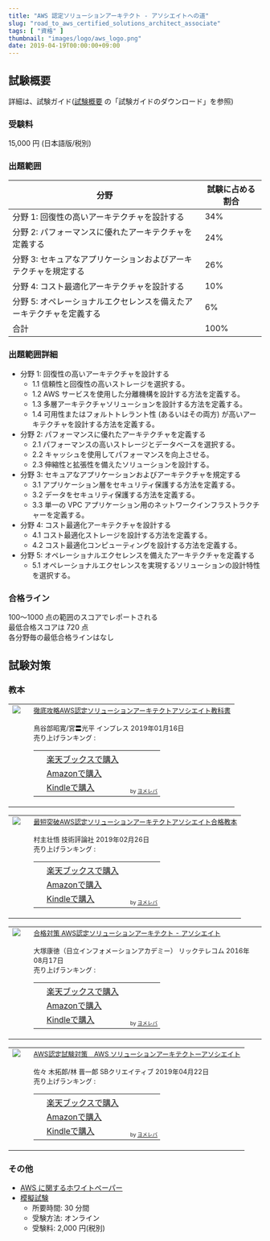 ```yaml
---
title: "AWS 認定ソリューションアーキテクト - アソシエイトへの道"
slug: "road_to_aws_certified_solutions_architect_associate"
tags: [ "資格" ]
thumbnail: "images/logo/aws_logo.png"
date: 2019-04-19T00:00:00+09:00
---
```


## 試験概要

詳細は、試験ガイド([試験概要](https://aws.amazon.com/jp/certification/certified-solutions-architect-associate/) の「試験ガイドのダウンロード」を参照)

### 受験料

15,000 円 (日本語版/税別)

### 出題範囲

| 分野                                                      | 試験に占める 割合 |
| --------------------------------------------------------- | -------------- |
| 分野 1: 回復性の高いアーキテクチャを設計する                     | 34%            |
| 分野 2: パフォーマンスに優れたアーキテクチャを定義する             | 24%            |
| 分野 3: セキュアなアプリケーションおよびアーキテクチャを規定する    | 26%            |
| 分野 4: コスト最適化アーキテクチャを設計する                     | 10%            |
| 分野 5: オペレーショナルエクセレンスを備えたアーキテクチャを定義する | 6%             |
| 合計                                                       | 100%           |

### 出題範囲詳細

* 分野 1: 回復性の高いアーキテクチャを設計する
  * 1.1 信頼性と回復性の高いストレージを選択する。
  * 1.2 AWS サービスを使用した分離機構を設計する方法を定義する。
  * 1.3 多層アーキテクチャソリューションを設計する方法を定義する。
  * 1.4 可用性またはフォルトトレラント性 (あるいはその両方) が高いアーキテクチャを設計する方法を定義する。
* 分野 2: パフォーマンスに優れたアーキテクチャを定義する
  * 2.1 パフォーマンスの高いストレージとデータベースを選択する。
  * 2.2 キャッシュを使用してパフォーマンスを向上させる。
  * 2.3 伸縮性と拡張性を備えたソリューションを設計する。
* 分野 3: セキュアなアプリケーションおよびアーキテクチャを規定する
  * 3.1 アプリケーション層をセキュリティ保護する方法を定義する。
  * 3.2 データをセキュリティ保護する方法を定義する。
  * 3.3 単一の VPC アプリケーション用のネットワークインフラストラクチャーを定義する。
* 分野 4: コスト最適化アーキテクチャを設計する
  * 4.1 コスト最適化ストレージを設計する方法を定義する。
  * 4.2 コスト最適化コンピューティングを設計する方法を定義する。
* 分野 5: オペレーショナルエクセレンスを備えたアーキテクチャを定義する
  * 5.1 オペレーショナルエクセレンスを実現するソリューションの設計特性を選択する。

### 合格ライン

100～1000 点の範囲のスコアでレポートされる  
最低合格スコアは 720 点  
各分野毎の最低合格ラインはなし

## 試験対策

### 教本

<table  border="0" cellpadding="5" style="border:none"><tr><td valign="top" style="border:none;"><a href="https://hb.afl.rakuten.co.jp/hgc/1856df65.f59e3a22.1856df66.b49ed49a/yomereba_main_201904261654259985?pc=http%3A%2F%2Fbooks.rakuten.co.jp%2Frb%2F15742600%2F%3Fscid%3Daf_ich_link_urltxt%26m%3Dhttp%3A%2F%2Fm.rakuten.co.jp%2Fev%2Fbook%2F" target="_blank" rel="nofollow" ><img src="https://thumbnail.image.rakuten.co.jp/@0_mall/book/cabinet/5490/9784295005490.jpg?_ex=200x200" border="0" style="margin-right:10px" /></a></td><td valign="top" style="border:none;text-align:left"><font size="-1"><a href="https://hb.afl.rakuten.co.jp/hgc/1856df65.f59e3a22.1856df66.b49ed49a/yomereba_main_201904261654259985?pc=http%3A%2F%2Fbooks.rakuten.co.jp%2Frb%2F15742600%2F%3Fscid%3Daf_ich_link_urltxt%26m%3Dhttp%3A%2F%2Fm.rakuten.co.jp%2Fev%2Fbook%2F" target="_blank" rel="nofollow" >徹底攻略AWS認定ソリューションアーキテクトアソシエイト教科書</a><br /><br />        鳥谷部昭寛/宮〓光平 インプレス 2019年01月16日<br />        売り上げランキング : <br /><table style="border:none"><tr><td style="border:none;text-align:left;"><div class="shoplinkrakuten" style="margin-right:5px;background: url('//img.yomereba.com/yl.gif') 0 -50px no-repeat;padding: 2px 0 2px 18px;white-space: nowrap;"><a href="https://hb.afl.rakuten.co.jp/hgc/1856df65.f59e3a22.1856df66.b49ed49a/yomereba_main_201904261654259985?pc=http%3A%2F%2Fbooks.rakuten.co.jp%2Frb%2F15742600%2F%3Fscid%3Daf_ich_link_urltxt%26m%3Dhttp%3A%2F%2Fm.rakuten.co.jp%2Fev%2Fbook%2F" target="_blank" rel="nofollow" >楽天ブックスで購入</a></div><div class="shoplinkamazon" style="margin-right:5px;background: url('//img.yomereba.com/yl.gif') 0 0 no-repeat;padding: 2px 0 2px 18px;white-space: nowrap;"><a href="https://www.amazon.co.jp/exec/obidos/asin/4295005495/kkawazoe-22/" target="_blank" rel="nofollow" >Amazonで購入</a></div><div class="shoplinkkindle" style="margin-right:5px;background: url('//img.yomereba.com/yl.gif') 0 0 no-repeat;padding: 2px 0 2px 18px;white-space: nowrap;"><a href="https://www.amazon.co.jp/gp/search?keywords=%E5%BE%B9%E5%BA%95%E6%94%BB%E7%95%A5AWS%E8%AA%8D%E5%AE%9A%E3%82%BD%E3%83%AA%E3%83%A5%E3%83%BC%E3%82%B7%E3%83%A7%E3%83%B3%E3%82%A2%E3%83%BC%E3%82%AD%E3%83%86%E3%82%AF%E3%83%88%E3%82%A2%E3%82%BD%E3%82%B7%E3%82%A8%E3%82%A4%E3%83%88%E6%95%99%E7%A7%91%E6%9B%B8&__mk_ja_JP=%83J%83%5E%83J%83i&url=node%3D2275256051&tag=kkawazoe-22" target="_blank" rel="nofollow" >Kindleで購入</a></div>                                                                          </td><td style="vertical-align:bottom;padding-left:10px;font-size:x-small;border:none">by <a href="https://yomereba.com" rel="nofollow" target="_blank">ヨメレバ</a></td></tr></table></font></td></tr></table>

<table  border="0" cellpadding="5" style="border:none"><tr><td valign="top" style="border:none;"><a href="https://hb.afl.rakuten.co.jp/hgc/1856df65.f59e3a22.1856df66.b49ed49a/yomereba_main_201904261655012506?pc=http%3A%2F%2Fbooks.rakuten.co.jp%2Frb%2F15770415%2F%3Fscid%3Daf_ich_link_urltxt%26m%3Dhttp%3A%2F%2Fm.rakuten.co.jp%2Fev%2Fbook%2F" target="_blank" rel="nofollow" ><img src="https://thumbnail.image.rakuten.co.jp/@0_mall/book/cabinet/3828/9784297103828.jpg?_ex=200x200" border="0" style="margin-right:10px" /></a></td><td valign="top" style="border:none;text-align:left"><font size="-1"><a href="https://hb.afl.rakuten.co.jp/hgc/1856df65.f59e3a22.1856df66.b49ed49a/yomereba_main_201904261655012506?pc=http%3A%2F%2Fbooks.rakuten.co.jp%2Frb%2F15770415%2F%3Fscid%3Daf_ich_link_urltxt%26m%3Dhttp%3A%2F%2Fm.rakuten.co.jp%2Fev%2Fbook%2F" target="_blank" rel="nofollow" >最短突破AWS認定ソリューションアーキテクトアソシエイト合格教本</a><br /><br />        村主壮悟 技術評論社 2019年02月26日<br />        売り上げランキング : <br /><table style="border:none"><tr><td style="border:none;text-align:left;"><div class="shoplinkrakuten" style="margin-right:5px;background: url('//img.yomereba.com/yl.gif') 0 -50px no-repeat;padding: 2px 0 2px 18px;white-space: nowrap;"><a href="https://hb.afl.rakuten.co.jp/hgc/1856df65.f59e3a22.1856df66.b49ed49a/yomereba_main_201904261655012506?pc=http%3A%2F%2Fbooks.rakuten.co.jp%2Frb%2F15770415%2F%3Fscid%3Daf_ich_link_urltxt%26m%3Dhttp%3A%2F%2Fm.rakuten.co.jp%2Fev%2Fbook%2F" target="_blank" rel="nofollow" >楽天ブックスで購入</a></div><div class="shoplinkamazon" style="margin-right:5px;background: url('//img.yomereba.com/yl.gif') 0 0 no-repeat;padding: 2px 0 2px 18px;white-space: nowrap;"><a href="https://www.amazon.co.jp/exec/obidos/asin/4297103826/kkawazoe-22/" target="_blank" rel="nofollow" >Amazonで購入</a></div><div class="shoplinkkindle" style="margin-right:5px;background: url('//img.yomereba.com/yl.gif') 0 0 no-repeat;padding: 2px 0 2px 18px;white-space: nowrap;"><a href="https://www.amazon.co.jp/gp/search?keywords=%E6%9C%80%E7%9F%AD%E7%AA%81%E7%A0%B4AWS%E8%AA%8D%E5%AE%9A%E3%82%BD%E3%83%AA%E3%83%A5%E3%83%BC%E3%82%B7%E3%83%A7%E3%83%B3%E3%82%A2%E3%83%BC%E3%82%AD%E3%83%86%E3%82%AF%E3%83%88%E3%82%A2%E3%82%BD%E3%82%B7%E3%82%A8%E3%82%A4%E3%83%88%E5%90%88%E6%A0%BC%E6%95%99%E6%9C%AC&__mk_ja_JP=%83J%83%5E%83J%83i&url=node%3D2275256051&tag=kkawazoe-22" target="_blank" rel="nofollow" >Kindleで購入</a></div>                                                                          </td><td style="vertical-align:bottom;padding-left:10px;font-size:x-small;border:none">by <a href="https://yomereba.com" rel="nofollow" target="_blank">ヨメレバ</a></td></tr></table></font></td></tr></table>

<table  border="0" cellpadding="5" style="border:none"><tr><td valign="top" style="border:none;"><a href="https://hb.afl.rakuten.co.jp/hgc/1856df65.f59e3a22.1856df66.b49ed49a/yomereba_main_201904261655337873?pc=http%3A%2F%2Fbooks.rakuten.co.jp%2Frb%2F14348936%2F%3Fscid%3Daf_ich_link_urltxt%26m%3Dhttp%3A%2F%2Fm.rakuten.co.jp%2Fev%2Fbook%2F" target="_blank" rel="nofollow" ><img src="https://thumbnail.image.rakuten.co.jp/@0_mall/book/cabinet/0435/9784865940435.jpg?_ex=200x200" border="0" style="margin-right:10px" /></a></td><td valign="top" style="border:none;text-align:left"><font size="-1"><a href="https://hb.afl.rakuten.co.jp/hgc/1856df65.f59e3a22.1856df66.b49ed49a/yomereba_main_201904261655337873?pc=http%3A%2F%2Fbooks.rakuten.co.jp%2Frb%2F14348936%2F%3Fscid%3Daf_ich_link_urltxt%26m%3Dhttp%3A%2F%2Fm.rakuten.co.jp%2Fev%2Fbook%2F" target="_blank" rel="nofollow" >合格対策 AWS認定ソリューションアーキテクト - アソシエイト</a><br /><br />        大塚康徳（日立インフォメーションアカデミー） リックテレコム 2016年08月17日<br />        売り上げランキング : <br /><table style="border:none"><tr><td style="border:none;text-align:left;"><div class="shoplinkrakuten" style="margin-right:5px;background: url('//img.yomereba.com/yl.gif') 0 -50px no-repeat;padding: 2px 0 2px 18px;white-space: nowrap;"><a href="https://hb.afl.rakuten.co.jp/hgc/1856df65.f59e3a22.1856df66.b49ed49a/yomereba_main_201904261655337873?pc=http%3A%2F%2Fbooks.rakuten.co.jp%2Frb%2F14348936%2F%3Fscid%3Daf_ich_link_urltxt%26m%3Dhttp%3A%2F%2Fm.rakuten.co.jp%2Fev%2Fbook%2F" target="_blank" rel="nofollow" >楽天ブックスで購入</a></div><div class="shoplinkamazon" style="margin-right:5px;background: url('//img.yomereba.com/yl.gif') 0 0 no-repeat;padding: 2px 0 2px 18px;white-space: nowrap;"><a href="https://www.amazon.co.jp/exec/obidos/asin/486594043X/kkawazoe-22/" target="_blank" rel="nofollow" >Amazonで購入</a></div><div class="shoplinkkindle" style="margin-right:5px;background: url('//img.yomereba.com/yl.gif') 0 0 no-repeat;padding: 2px 0 2px 18px;white-space: nowrap;"><a href="https://www.amazon.co.jp/gp/search?keywords=%E5%90%88%E6%A0%BC%E5%AF%BE%E7%AD%96%20AWS%E8%AA%8D%E5%AE%9A%E3%82%BD%E3%83%AA%E3%83%A5%E3%83%BC%E3%82%B7%E3%83%A7%E3%83%B3%E3%82%A2%E3%83%BC%E3%82%AD%E3%83%86%E3%82%AF%E3%83%88%20-%20%E3%82%A2%E3%82%BD%E3%82%B7%E3%82%A8%E3%82%A4%E3%83%88&__mk_ja_JP=%83J%83%5E%83J%83i&url=node%3D2275256051&tag=kkawazoe-22" target="_blank" rel="nofollow" >Kindleで購入</a></div>                                                                          </td><td style="vertical-align:bottom;padding-left:10px;font-size:x-small;border:none">by <a href="https://yomereba.com" rel="nofollow" target="_blank">ヨメレバ</a></td></tr></table></font></td></tr></table>

<table  border="0" cellpadding="5" style="border:none"><tr><td valign="top" style="border:none;"><a href="https://hb.afl.rakuten.co.jp/hgc/1856df65.f59e3a22.1856df66.b49ed49a/yomereba_main_201904261656123742?pc=http%3A%2F%2Fbooks.rakuten.co.jp%2Frb%2F15842930%2F%3Fscid%3Daf_ich_link_urltxt%26m%3Dhttp%3A%2F%2Fm.rakuten.co.jp%2Fev%2Fbook%2F" target="_blank" rel="nofollow" ><img src="https://thumbnail.image.rakuten.co.jp/@0_mall/book/cabinet/7390/9784797397390.jpg?_ex=200x200" border="0" style="margin-right:10px" /></a></td><td valign="top" style="border:none;text-align:left"><font size="-1"><a href="https://hb.afl.rakuten.co.jp/hgc/1856df65.f59e3a22.1856df66.b49ed49a/yomereba_main_201904261656123742?pc=http%3A%2F%2Fbooks.rakuten.co.jp%2Frb%2F15842930%2F%3Fscid%3Daf_ich_link_urltxt%26m%3Dhttp%3A%2F%2Fm.rakuten.co.jp%2Fev%2Fbook%2F" target="_blank" rel="nofollow" >AWS認定試験対策　AWS ソリューションアーキテクトーアソシエイト</a><br /><br />        佐々 木拓郎/林 晋一郎 SBクリエイティブ 2019年04月22日<br />        売り上げランキング : <br /><table style="border:none"><tr><td style="border:none;text-align:left;"><div class="shoplinkrakuten" style="margin-right:5px;background: url('//img.yomereba.com/yl.gif') 0 -50px no-repeat;padding: 2px 0 2px 18px;white-space: nowrap;"><a href="https://hb.afl.rakuten.co.jp/hgc/1856df65.f59e3a22.1856df66.b49ed49a/yomereba_main_201904261656123742?pc=http%3A%2F%2Fbooks.rakuten.co.jp%2Frb%2F15842930%2F%3Fscid%3Daf_ich_link_urltxt%26m%3Dhttp%3A%2F%2Fm.rakuten.co.jp%2Fev%2Fbook%2F" target="_blank" rel="nofollow" >楽天ブックスで購入</a></div><div class="shoplinkamazon" style="margin-right:5px;background: url('//img.yomereba.com/yl.gif') 0 0 no-repeat;padding: 2px 0 2px 18px;white-space: nowrap;"><a href="https://www.amazon.co.jp/exec/obidos/asin/479739739X/kkawazoe-22/" target="_blank" rel="nofollow" >Amazonで購入</a></div><div class="shoplinkkindle" style="margin-right:5px;background: url('//img.yomereba.com/yl.gif') 0 0 no-repeat;padding: 2px 0 2px 18px;white-space: nowrap;"><a href="https://www.amazon.co.jp/gp/search?keywords=AWS%E8%AA%8D%E5%AE%9A%E8%A9%A6%E9%A8%93%E5%AF%BE%E7%AD%96%E3%80%80AWS%20%E3%82%BD%E3%83%AA%E3%83%A5%E3%83%BC%E3%82%B7%E3%83%A7%E3%83%B3%E3%82%A2%E3%83%BC%E3%82%AD%E3%83%86%E3%82%AF%E3%83%88%E3%83%BC%E3%82%A2%E3%82%BD%E3%82%B7%E3%82%A8%E3%82%A4%E3%83%88&__mk_ja_JP=%83J%83%5E%83J%83i&url=node%3D2275256051&tag=kkawazoe-22" target="_blank" rel="nofollow" >Kindleで購入</a></div>                                                                          </td><td style="vertical-align:bottom;padding-left:10px;font-size:x-small;border:none">by <a href="https://yomereba.com" rel="nofollow" target="_blank">ヨメレバ</a></td></tr></table></font></td></tr></table>

### その他

* [AWS に関するホワイトペーパー](https://aws.amazon.com/jp/whitepapers/)
* [模擬試験](https://www.aws.training/)
  * 所要時間: 30 分間
  * 受験方法: オンライン
  * 受験料: 2,000 円(税別)
